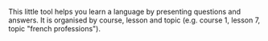This little tool helps you learn a language by presenting questions and answers.  It is organised by course, lesson and topic (e.g. course 1, lesson 7, topic "french professions").